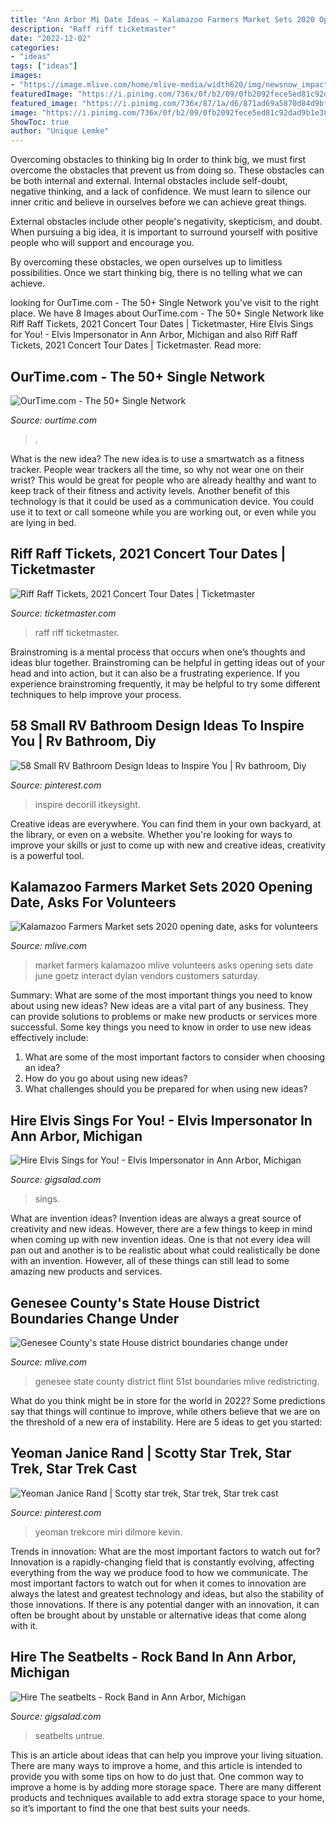 ```yaml
---
title: "Ann Arbor Mi Date Ideas ~ Kalamazoo Farmers Market Sets 2020 Opening Date, Asks For Volunteers"
description: "Raff riff ticketmaster"
date: "2022-12-02"
categories:
- "ideas"
tags: ["ideas"]
images:
- "https://image.mlive.com/home/mlive-media/width620/img/newsnow_impact/photo/picture-1jpg-9435016bce659eab.jpg"
featuredImage: "https://i.pinimg.com/736x/0f/b2/09/0fb2092fece5ed81c92dad9b1e3824ab.jpg"
featured_image: "https://i.pinimg.com/736x/87/1a/d6/871ad69a5870d84d9bfcc7965c0c9192--star-trek-miri.jpg"
image: "https://i.pinimg.com/736x/0f/b2/09/0fb2092fece5ed81c92dad9b1e3824ab.jpg"
ShowToc: true
author: "Unique Lemke"
---
```



Overcoming obstacles to thinking big
In order to think big, we must first overcome the obstacles that prevent us from doing so. These obstacles can be both internal and external.
Internal obstacles include self-doubt, negative thinking, and a lack of confidence. We must learn to silence our inner critic and believe in ourselves before we can achieve great things.

External obstacles include other people's negativity, skepticism, and doubt. When pursuing a big idea, it is important to surround yourself with positive people who will support and encourage you.

By overcoming these obstacles, we open ourselves up to limitless possibilities. Once we start thinking big, there is no telling what we can achieve.

	

		
looking for OurTime.com - The 50+ Single Network you've visit to the right place. We have 8 Images about OurTime.com - The 50+ Single Network like Riff Raff Tickets, 2021 Concert Tour Dates | Ticketmaster, Hire Elvis Sings for You! - Elvis Impersonator in Ann Arbor, Michigan and also Riff Raff Tickets, 2021 Concert Tour Dates | Ticketmaster. Read more:
		
    
## OurTime.com - The 50+ Single Network

<img loading=lazy src="https://pmi8.peoplemedia.com/166/458/93844458/60701833q.jpg" onerror="this.onerror=null;this.src='https://tse2.mm.bing.net/th?id=OIP.AG8-6gMELSldU3U2QvHRcwHaHa&amp;pid=15.1';" alt="OurTime.com - The 50+ Single Network">

_Source: ourtime.com_

>. 

	

What is the new idea?
The new idea is to use a smartwatch as a fitness tracker. People wear trackers all the time, so why not wear one on their wrist? This would be great for people who are already healthy and want to keep track of their fitness and activity levels. Another benefit of this technology is that it could be used as a communication device. You could use it to text or call someone while you are working out, or even while you are lying in bed.

    
## Riff Raff Tickets, 2021 Concert Tour Dates | Ticketmaster

<img loading=lazy src="https://s1.ticketm.net/dam/a/34d/9d965181-a197-44ba-ae72-70741208134d_1194481_TABLET_LANDSCAPE_LARGE_16_9.jpg" onerror="this.onerror=null;this.src='https://tse4.mm.bing.net/th?id=OIP.eSpeznn0uClvbuQnKMWRLQHaEK&amp;pid=15.1';" alt="Riff Raff Tickets, 2021 Concert Tour Dates | Ticketmaster">

_Source: ticketmaster.com_

>raff riff ticketmaster. 

	

Brainstroming is a mental process that occurs when one’s thoughts and ideas blur together. Brainstroming can be helpful in getting ideas out of your head and into action, but it can also be a frustrating experience. If you experience brainstroming frequently, it may be helpful to try some different techniques to help improve your process.

    
## 58 Small RV Bathroom Design Ideas To Inspire You | Rv Bathroom, Diy

<img loading=lazy src="https://i.pinimg.com/736x/0f/b2/09/0fb2092fece5ed81c92dad9b1e3824ab.jpg" onerror="this.onerror=null;this.src='https://tse1.mm.bing.net/th?id=OIP.k5Dk_expNnBJwPwQV8YvYQHaHa&amp;pid=15.1';" alt="58 Small RV Bathroom Design Ideas to Inspire You | Rv bathroom, Diy">

_Source: pinterest.com_

>inspire decorill itkeysight. 

	

Creative ideas are everywhere. You can find them in your own backyard, at the library, or even on a website. Whether you're looking for ways to improve your skills or just to come up with new and creative ideas, creativity is a powerful tool.

    
## Kalamazoo Farmers Market Sets 2020 Opening Date, Asks For Volunteers

<img loading=lazy src="https://www.mlive.com/resizer/_HO5os7RSG-Cdj9T1zBaClyf78E=/1280x0/smart/arc-anglerfish-arc2-prod-advancelocal.s3.amazonaws.com/public/2Q3VLC75NRCT5KDA2SH3ECID7E.JPG" onerror="this.onerror=null;this.src='https://tse2.mm.bing.net/th?id=OIP.5Aul_jDcOiideJHoHHp8RwHaE7&amp;pid=15.1';" alt="Kalamazoo Farmers Market sets 2020 opening date, asks for volunteers">

_Source: mlive.com_

>market farmers kalamazoo mlive volunteers asks opening sets date june goetz interact dylan vendors customers saturday. 

	

Summary: What are some of the most important things you need to know about using new ideas?
New ideas are a vital part of any business. They can provide solutions to problems or make new products or services more successful. Some key things you need to know in order to use new ideas effectively include:
1. What are some of the most important factors to consider when choosing an idea?
2. How do you go about using new ideas?
3. What challenges should you be prepared for when using new ideas?

    
## Hire Elvis Sings For You! - Elvis Impersonator In Ann Arbor, Michigan

<img loading=lazy src="https://img.youtube.com/vi/YQsnuqCrZ0k/maxresdefault.jpg" onerror="this.onerror=null;this.src='https://tse3.mm.bing.net/th?id=OIP.L0G5eJ4CSuOiTqczXM_UbAHaEK&amp;pid=15.1';" alt="Hire Elvis Sings for You! - Elvis Impersonator in Ann Arbor, Michigan">

_Source: gigsalad.com_

>sings. 

	

What are invention ideas?
Invention ideas are always a great source of creativity and new ideas. However, there are a few things to keep in mind when coming up with new invention ideas. One is that not every idea will pan out and another is to be realistic about what could realistically be done with an invention. However, all of these things can still lead to some amazing new products and services.

    
## Genesee County&#039;s State House District Boundaries Change Under

<img loading=lazy src="https://image.mlive.com/home/mlive-media/width620/img/newsnow_impact/photo/picture-1jpg-9435016bce659eab.jpg" onerror="this.onerror=null;this.src='https://tse2.mm.bing.net/th?id=OIP.Q2_sO6d1opqGzITNleg-dAHaLe&amp;pid=15.1';" alt="Genesee County&#039;s state House district boundaries change under">

_Source: mlive.com_

>genesee state county district flint 51st boundaries mlive redistricting. 

	

What do you think might be in store for the world in 2022? Some predictions say that things will continue to improve, while others believe that we are on the threshold of a new era of instability. Here are 5 ideas to get you started: 

    
## Yeoman Janice Rand | Scotty Star Trek, Star Trek, Star Trek Cast

<img loading=lazy src="https://i.pinimg.com/736x/87/1a/d6/871ad69a5870d84d9bfcc7965c0c9192--star-trek-miri.jpg" onerror="this.onerror=null;this.src='https://tse2.mm.bing.net/th?id=OIP.5jijzZtP0U_cHiTdEth1XQHaFl&amp;pid=15.1';" alt="Yeoman Janice Rand | Scotty star trek, Star trek, Star trek cast">

_Source: pinterest.com_

>yeoman trekcore miri dilmore kevin. 

	

Trends in innovation: What are the most important factors to watch out for?
Innovation is a rapidly-changing field that is constantly evolving, affecting everything from the way we produce food to how we communicate. The most important factors to watch out for when it comes to innovation are always the latest and greatest technology and ideas, but also the stability of those innovations. If there is any potential danger with an innovation, it can often be brought about by unstable or alternative ideas that come along with it.

    
## Hire The Seatbelts - Rock Band In Ann Arbor, Michigan

<img loading=lazy src="https://img.youtube.com/vi/f0n1fP6AY2A/maxresdefault.jpg" onerror="this.onerror=null;this.src='https://tse2.mm.bing.net/th?id=OIP.KSaWtNZYwakxkd_ORBCKlgHaEK&amp;pid=15.1';" alt="Hire The seatbelts - Rock Band in Ann Arbor, Michigan">

_Source: gigsalad.com_

>seatbelts untrue. 

	

This is an article about ideas that can help you improve your living situation. There are many ways to improve a home, and this article is intended to provide you with some tips on how to do just that. One common way to improve a home is by adding more storage space. There are many different products and techniques available to add extra storage space to your home, so it’s important to find the one that best suits your needs.

